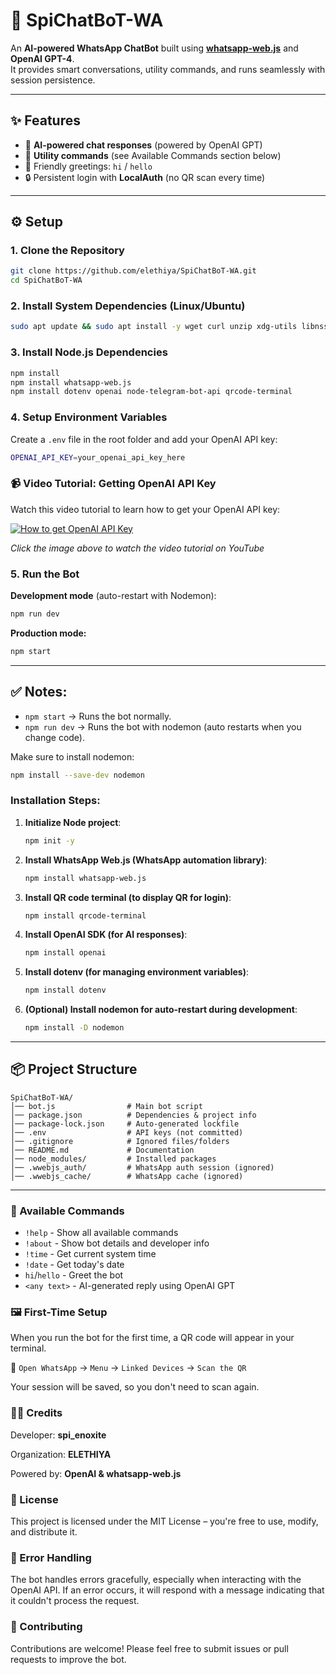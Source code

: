 # 🤖 SpiChatBoT-WA  

An **AI-powered WhatsApp ChatBot** built using **[whatsapp-web.js](https://github.com/pedroslopez/whatsapp-web.js)** and **OpenAI GPT-4**.  
It provides smart conversations, utility commands, and runs seamlessly with session persistence.  

---

## ✨ Features  

- 💬 **AI-powered chat responses** (powered by OpenAI GPT)  
- 📖 **Utility commands** (see Available Commands section below)
- 👋 Friendly greetings: `hi` / `hello`  
- 🔒 Persistent login with **LocalAuth** (no QR scan every time)  

---

## ⚙️ Setup  

### 1. Clone the Repository  
```bash
git clone https://github.com/elethiya/SpiChatBoT-WA.git
cd SpiChatBoT-WA
```

### 2. Install System Dependencies (Linux/Ubuntu)
```bash
sudo apt update && sudo apt install -y wget curl unzip xdg-utils libnss3 libxss1 libatk1.0-0 libcups2 libx11-xcb1 libxcomposite1 libxdamage1 libxrandr2 libgbm1 libgtk-3-0 libasound2 libasound2-plugins libpulse0 fonts-liberation
```

### 3. Install Node.js Dependencies
```bash
npm install
npm install whatsapp-web.js
npm install dotenv openai node-telegram-bot-api qrcode-terminal
```

### 4. Setup Environment Variables
Create a `.env` file in the root folder and add your OpenAI API key:
```bash
OPENAI_API_KEY=your_openai_api_key_here
```

### 📹 Video Tutorial: Getting OpenAI API Key
Watch this video tutorial to learn how to get your OpenAI API key:

[![How to get OpenAI API Key](https://img.youtube.com/vi/qtSBVSB1GU0/0.jpg)](https://youtu.be/qtSBVSB1GU0)

*Click the image above to watch the video tutorial on YouTube*

### 5. Run the Bot
**Development mode** (auto-restart with Nodemon):
```bash
npm run dev
```

**Production mode:**
```bash
npm start
```
---

## ✅ Notes:

- `npm start` → Runs the bot normally.
- `npm run dev` → Runs the bot with nodemon (auto restarts when you change code).

Make sure to install nodemon:
```bash
npm install --save-dev nodemon
```

### Installation Steps:
1. **Initialize Node project**:
   ```bash
   npm init -y
   ```

2. **Install WhatsApp Web.js (WhatsApp automation library)**:
   ```bash
   npm install whatsapp-web.js
   ```

3. **Install QR code terminal (to display QR for login)**:
   ```bash
   npm install qrcode-terminal
   ```

4. **Install OpenAI SDK (for AI responses)**:
   ```bash
   npm install openai
   ```

5. **Install dotenv (for managing environment variables)**:
   ```bash
   npm install dotenv
   ```

6. **(Optional) Install nodemon for auto-restart during development**:
   ```bash
   npm install -D nodemon
   ```

---

## 📦 Project Structure  

```
SpiChatBoT-WA/
│── bot.js                # Main bot script
│── package.json          # Dependencies & project info
│── package-lock.json     # Auto-generated lockfile
│── .env                  # API keys (not committed)
│── .gitignore            # Ignored files/folders
│── README.md             # Documentation
│── node_modules/         # Installed packages
│── .wwebjs_auth/         # WhatsApp auth session (ignored)
│── .wwebjs_cache/        # WhatsApp cache (ignored)
```
---

### 📖 Available Commands

- `!help`   - Show all available commands
- `!about`  - Show bot details and developer info
- `!time`   - Get current system time
- `!date`   - Get today's date
- `hi`/`hello` - Greet the bot
- `<any text>` - AI-generated reply using OpenAI GPT

### 🖼️ First-Time Setup

When you run the bot for the first time, a QR code will appear in your terminal.

📲 `Open WhatsApp` → `Menu` → `Linked Devices` → `Scan the QR`

Your session will be saved, so you don't need to scan again.

### 👨‍💻 Credits
Developer: **spi_enoxite**

Organization: **ELETHIYA**

Powered by: **OpenAI & whatsapp-web.js**

### 📜 License
This project is licensed under the MIT License – you're free to use, modify, and distribute it.

### 🚧 Error Handling
The bot handles errors gracefully, especially when interacting with the OpenAI API. If an error occurs, it will respond with a message indicating that it couldn't process the request.

### 🤝 Contributing
Contributions are welcome! Please feel free to submit issues or pull requests to improve the bot.
